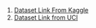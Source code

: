 1. [Dataset Link From Kaggle](https://www.kaggle.com/datasets/rishidamarla/parkinsons-telemonitoring-data?resource=download)
2. [Dataset Link from UCI](https://data.world/uci/parkinsons/workspace/project-summary?agentid=uci&datasetid=parkinsons)
